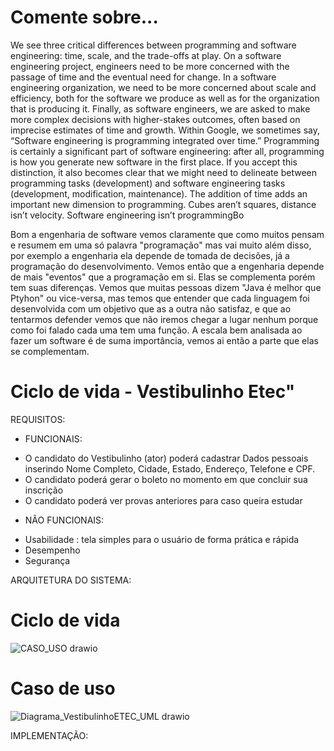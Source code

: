 # Comente sobre...
We see three critical differences between programming and software engineering: time, scale, and the trade-offs at play. On a software engineering project, engineers need to be more concerned with the passage of time and the eventual need for change. In a software engineering organization, we need to be more concerned about scale and efficiency, both for the software we produce as well as for the organization that is producing it. Finally, as software engineers, we are asked to make more complex decisions with higher-stakes outcomes, often based on imprecise estimates of time and growth. Within Google, we sometimes say, “Software engineering is programming integrated over time.” Programming is certainly a significant part of software engineering: after all, programming is how you generate new software in the first place. If you accept this distinction, it also becomes clear that we might need to delineate between programming tasks (development) and software engineering tasks (development, modification, maintenance). The addition of time adds an important new dimension to programming. Cubes aren’t squares, distance isn’t velocity. Software engineering isn’t programmingBo

Bom a engenharia de software vemos claramente que como muitos pensam e resumem em uma só palavra "programação" mas vai muito além disso,  por exemplo  a engenharia  ela depende de tomada de decisões, já  a programação do desenvolvimento. Vemos então que a engenharia depende de  mais "eventos" que a programação em si. Elas se complementa porém tem suas diferenças. Vemos que muitas pessoas dizem   "Java é melhor que Ptyhon" ou vice-versa, mas temos que entender que cada  linguagem foi desenvolvida com um objetivo que as a outra não satisfaz, e que ao tentarmos defender vemos que não iremos chegar a lugar nenhum porque como foi falado cada uma tem uma função. A escala bem analisada ao fazer um software é de suma importância, vemos ai então a parte que elas se complementam. 

# Ciclo de vida - Vestibulinho Etec"

REQUISITOS:
- FUNCIONAIS: 
* O candidato do Vestibulinho  (ator) poderá cadastrar Dados pessoais inserindo Nome Completo, Cidade, Estado, Endereço, Telefone e CPF.
*  O candidato poderá gerar o boleto no momento em que concluir sua inscrição
*  O candidato poderá ver provas anteriores para caso queira estudar

- NÃO FUNCIONAIS:
* Usabilidade : tela simples para o usuário de forma prática e rápida
* Desempenho
* Segurança

ARQUITETURA DO SISTEMA:
<br>
# Ciclo de vida
![CASO_USO drawio](https://user-images.githubusercontent.com/83841092/199119601-0695acd6-1b99-4f5d-94b7-7da850969330.png)

# Caso de uso
![Diagrama_VestibulinhoETEC_UML drawio](https://user-images.githubusercontent.com/83841092/200432333-ed6e44d7-ef5f-47f5-9b48-85b4014ad1c6.png)








IMPLEMENTAÇÃO:

